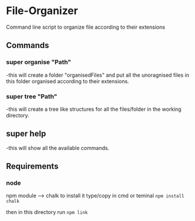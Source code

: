 # File-Organizer
 Command line script to organize file according to their extensions

 ## Commands

### super organise "Path"
  -this will create a folder "organisedFiles" and put all the unoragnised files in this folder organised according to their extensions.

### super tree "Path"
  -this will create a tree like structures for all the files/folder in the working directory.

## super help
  -this will show all the available commands.
  

## Requirements
  ### node
  npm module --> chalk
  to install it type/copy in cmd or teminal
     ```npm install chalk```

then in this directory run
     ```npm link```

